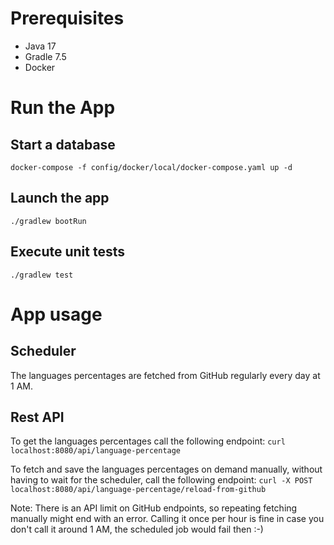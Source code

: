 # Prerequisites
- Java 17
- Gradle 7.5
- Docker

# Run the App

## Start a database
`docker-compose -f config/docker/local/docker-compose.yaml up -d`

## Launch the app
`./gradlew bootRun`

## Execute unit tests
`./gradlew test`

# App usage

## Scheduler
The languages percentages are fetched from GitHub regularly every day at 1 AM.

## Rest API
To get the languages percentages call the following endpoint:
`curl localhost:8080/api/language-percentage`

To fetch and save the languages percentages on demand manually, without having to wait for the scheduler, call the following endpoint:
`curl -X POST localhost:8080/api/language-percentage/reload-from-github`

Note: There is an API limit on GitHub endpoints, so repeating fetching manually might end with an error.
Calling it once per hour is fine in case you don't call it around 1 AM, the scheduled job would fail then :-) 
